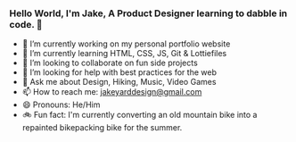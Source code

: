 ### Hello World, I'm Jake, A Product Designer learning to dabble in code. 👋

- 🔭 I’m currently working on my personal portfolio website
- 🌱 I’m currently learning HTML, CSS, JS, Git & Lottiefiles
- 👯 I’m looking to collaborate on fun side projects
- 🤔 I’m looking for help with best practices for the web
- 💬 Ask me about Design, Hiking, Music, Video Games
- 📫 How to reach me: jakeyarddesign@gmail.com
- 😄 Pronouns: He/Him
- 🚲 Fun fact: I'm currently converting an old mountain bike into a repainted bikepacking bike for the summer. 
